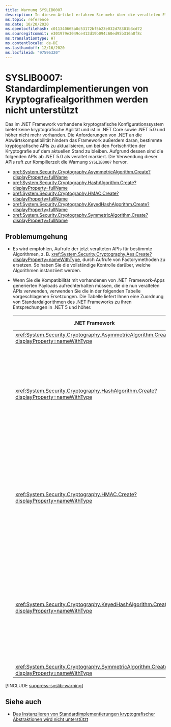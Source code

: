 ```yaml
---
title: Warnung SYSLIB0007
description: In diesem Artikel erfahren Sie mehr über die veralteten Elemente, die zur Kompilierzeit die Warnung SYSLIB0007 generieren.
ms.topic: reference
ms.date: 10/20/2020
ms.openlocfilehash: c011340665a0c53172bf5b23e032d78301b3cd72
ms.sourcegitcommit: e301979e3049ce412d19b094c60ed95b316a8f8c
ms.translationtype: HT
ms.contentlocale: de-DE
ms.lasthandoff: 12/16/2020
ms.locfileid: "97596320"
---
```

# <a name="syslib0007-default-implementations-of-cryptography-algorithms-not-supported"></a>SYSLIB0007: Standardimplementierungen von Kryptografiealgorithmen werden nicht unterstützt

Das im .NET Framework vorhandene kryptografische Konfigurationssystem bietet keine kryptografische Agilität und ist in .NET Core sowie .NET 5.0 und höher nicht mehr vorhanden. Die Anforderungen von .NET an die Abwärtskompatibilität hindern das Framework außerdem daran, bestimmte kryptografische APIs zu aktualisieren, um bei den Fortschritten der Kryptografie auf dem aktuellen Stand zu bleiben. Aufgrund dessen sind die folgenden APIs ab .NET 5.0 als veraltet markiert. Die Verwendung dieser APIs ruft zur Kompilierzeit die Warnung `SYSLIB0007` hervor.

- <xref:System.Security.Cryptography.AsymmetricAlgorithm.Create?displayProperty=fullName>
- <xref:System.Security.Cryptography.HashAlgorithm.Create?displayProperty=fullName>
- <xref:System.Security.Cryptography.HMAC.Create?displayProperty=fullName>
- <xref:System.Security.Cryptography.KeyedHashAlgorithm.Create?displayProperty=fullName>
- <xref:System.Security.Cryptography.SymmetricAlgorithm.Create?displayProperty=fullName>

## <a name="workarounds"></a>Problemumgehung

- Es wird empfohlen, Aufrufe der jetzt veralteten APIs für bestimmte Algorithmen, z. B. <xref:System.Security.Cryptography.Aes.Create?displayProperty=nameWithType>, durch Aufrufe von Factorymethoden zu ersetzen. So haben Sie die vollständige Kontrolle darüber, welche Algorithmen instanziiert werden.

- Wenn Sie die Kompatibilität mit vorhandenen von .NET Framework-Apps generierten Payloads aufrechterhalten müssen, die die nun veralteten APIs verwenden, verwenden Sie die in der folgenden Tabelle vorgeschlagenen Ersetzungen. Die Tabelle liefert Ihnen eine Zuordnung von Standardalgorithmen des .NET Frameworks zu ihren Entsprechungen in .NET 5 und höher.

  | .NET Framework | Mit .NET Core/.NET 5.0 und höher kompatible Ersetzung | Bemerkungen |
  | - | - | - |
  | <xref:System.Security.Cryptography.AsymmetricAlgorithm.Create?displayProperty=nameWithType> | <xref:System.Security.Cryptography.RSA.Create?displayProperty=nameWithType> | |
  | <xref:System.Security.Cryptography.HashAlgorithm.Create?displayProperty=nameWithType> | <xref:System.Security.Cryptography.SHA1.Create?displayProperty=nameWithType> | Der SHA-1-Algorithmus gilt als nicht mehr nutzbar. Sie sollten wenn möglich einen stärkeren Algorithmus verwenden. Wenden Sie sich an Ihren Sicherheitsberater, um weitere Schritte abzusprechen. |
  | <xref:System.Security.Cryptography.HMAC.Create?displayProperty=nameWithType> | <xref:System.Security.Cryptography.HMACSHA1.%23ctor> | Der HMACSHA1-Algorithmus sollte für die meisten modernen Anwendungen nicht verwendet werden. Sie sollten wenn möglich einen stärkeren Algorithmus verwenden. Wenden Sie sich an Ihren Sicherheitsberater, um weitere Schritte abzusprechen. |
  | <xref:System.Security.Cryptography.KeyedHashAlgorithm.Create?displayProperty=nameWithType> | <xref:System.Security.Cryptography.HMACSHA1.%23ctor> | Der HMACSHA1-Algorithmus sollte für die meisten modernen Anwendungen nicht verwendet werden. Sie sollten wenn möglich einen stärkeren Algorithmus verwenden. Wenden Sie sich an Ihren Sicherheitsberater, um weitere Schritte abzusprechen. |
  | <xref:System.Security.Cryptography.SymmetricAlgorithm.Create?displayProperty=nameWithType> | <xref:System.Security.Cryptography.Aes.Create?displayProperty=nameWithType> |

[!INCLUDE [suppress-syslib-warning](../../../../includes/suppress-syslib-warning.md)]

## <a name="see-also"></a>Siehe auch

- [Das Instanziieren von Standardimplementierungen kryptografischer Abstraktionen wird nicht unterstützt](../cryptography/5.0/instantiating-default-implementations-of-cryptographic-abstractions-not-supported.md)
